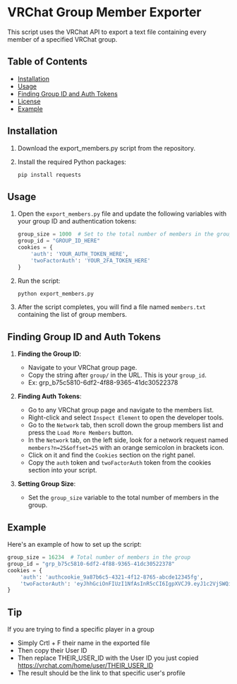 # VRChat Group Member Exporter

This script uses the VRChat API to export a text file containing every member of a specified VRChat group.

## Table of Contents
- [Installation](#installation)
- [Usage](#usage)
- [Finding Group ID and Auth Tokens](#finding-group-id-and-auth-tokens)
- [License](#license)
- [Example](#example)

## Installation

1. Download the export_members.py script from the repository.

2. Install the required Python packages:
    ```bash
    pip install requests
    ```

## Usage

1. Open the `export_members.py` file and update the following variables with your group ID and authentication tokens:
    ```python
    group_size = 1000  # Set to the total number of members in the group
    group_id = "GROUP_ID_HERE"
    cookies = {
        'auth': 'YOUR_AUTH_TOKEN_HERE',
        'twoFactorAuth': 'YOUR_2FA_TOKEN_HERE'
    }
    ```

2. Run the script:
    ```bash
    python export_members.py
    ```

3. After the script completes, you will find a file named `members.txt` containing the list of group members.

## Finding Group ID and Auth Tokens

1. **Finding the Group ID**:
    - Navigate to your VRChat group page.
    - Copy the string after `group/` in the URL. This is your `group_id`.
    - Ex: grp_b75c5810-6df2-4f88-9365-41dc30522378

2. **Finding Auth Tokens**:
    - Go to any VRChat group page and navigate to the members list.
    - Right-click and select `Inspect Element` to open the developer tools.
    - Go to the `Network` tab, then scroll down the group members list and press the `Load More Members` button.
    - In the `Network` tab, on the left side, look for a network request named `members?n=25&offset=25` with an orange semicolon in brackets icon.
    - Click on it and find the `Cookies` section on the right panel.
    - Copy the `auth` token and `twoFactorAuth` token from the cookies section into your script.

3. **Setting Group Size**:
    - Set the `group_size` variable to the total number of members in the group.

## Example

Here's an example of how to set up the script:
```python
group_size = 16234  # Total number of members in the group
group_id = "grp_b75c5810-6df2-4f88-9365-41dc30522378"
cookies = {
    'auth': 'authcookie_9a87b6c5-4321-4f12-8765-abcde12345fg',
    'twoFactorAuth': 'eyJhhGciOnFIUzI1NfAsInR5cCI6IgpXVCJ9.eyJ1c2VjSWQiOiJ1c3JfOWFhYWEyMy00NTYzLTRmMTItODc2NS1hYmNkZTEyMzQ1ZmciLCJtYWNBY2Nlc3MiOiIiLCJ0aW1lc3RhbXAiOjE2MzEyMjM4NjAwNTQsInZlcnNpb24iOjIsImlhdCI6MTYzMTIyMzg2MCwiZXhwIjoxNjMxMjI0MjYwfQ.QwertyUiOpAsDfGhjKlZxCvBnMkQwErTyUiOpAsDfGhjKlZxCvBnMkQwEr'
}
```

## Tip

If you are trying to find a specific player in a group
- Simply Crtl + F their name in the exported file
- Then copy their User ID
- Then replace THEIR_USER_ID with the User ID you just copied https://vrchat.com/home/user/THEIR_USER_ID
- The result should be the link to that specific user's profile
